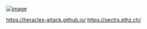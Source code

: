 
[![image](https://github.com/user-attachments/assets/00bdca71-c2d8-41cb-8e1f-45673f910891)](https://heracles-attack.github.io/)


https://heracles-attack.github.io/ 
https://sectrs.ethz.ch/  
